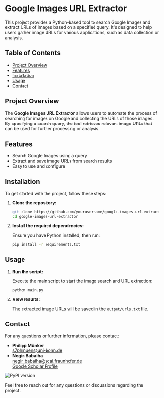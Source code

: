 # Google Images URL Extractor

This project provides a Python-based tool to search Google Images and extract URLs of images based on a specified query. It's designed to help users gather image URLs for various applications, such as data collection or analysis.

## Table of Contents

- [Project Overview](#project-overview)
- [Features](#features)
- [Installation](#installation)
- [Usage](#usage)
- [Contact](#contact)

## Project Overview

The **Google Images URL Extractor** allows users to automate the process of searching for images on Google and collecting the URLs of those images. By specifying a search query, the tool retrieves relevant image URLs that can be used for further processing or analysis.

## Features

- Search Google Images using a query
- Extract and save image URLs from search results
- Easy to use and configure

## Installation

To get started with the project, follow these steps:

1. **Clone the repository:**

    ```bash
    git clone https://github.com/yourusername/google-images-url-extractor.git
    cd google-images-url-extractor
    ```

2. **Install the required dependencies:**

    Ensure you have Python installed, then run:

    ```bash
    pip install -r requirements.txt
    ```

## Usage


1. **Run the script:**

    Execute the main script to start the image search and URL extraction:

    ```bash
    python main.py
    ```

2. **View results:**

    The extracted image URLs will be saved in the `output/urls.txt` file.

## Contact

For any questions or further information, please contact:

- **Philipp Münker**  
  [s7phmuen@uni-bonn.de](mailto:s7phmuen@uni-bonn.de)  
- **Negin Babaiha**  
  [negin.babaiha@scai.fraunhofer.de](mailto:negin.babaiha@scai.fraunhofer.de)  
  [Google Scholar Profile](https://scholar.google.com/citations?user=OwT3AMQAAAAJ&hl=en&oi=ao)

![PyPI version](https://img.shields.io/pypi/v/image-scraper-tool)



Feel free to reach out for any questions or discussions regarding the project.
